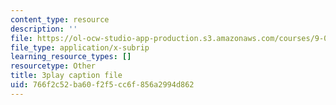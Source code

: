 ```yaml
---
content_type: resource
description: ''
file: https://ol-ocw-studio-app-production.s3.amazonaws.com/courses/9-00sc-introduction-to-psychology-fall-2011/766f2c52ba60f2f5cc6f856a2994d862_v4ur5mna060.srt
file_type: application/x-subrip
learning_resource_types: []
resourcetype: Other
title: 3play caption file
uid: 766f2c52-ba60-f2f5-cc6f-856a2994d862
---
```

